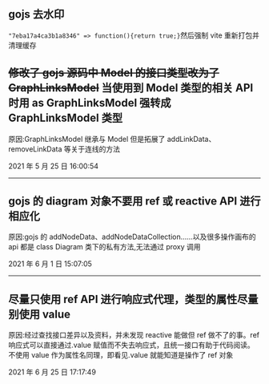 ## gojs 去水印

`"7eba17a4ca3b1a8346" => function(){return true;}`然后强制 vite 重新打包并清理缓存

## ~~修改了 gojs 源码中 Model 的接口类型改为了 GraphLinksModel~~ 当使用到 Model 类型的相关 API 时用 as GraphLinksModel 强转成 GraphLinksModel 类型

原因:GraphLinksModel 继承与 Model 但是拓展了 addLinkData、removeLinkData 等关于连线的方法

2021 年 5 月 25 日 16:00:54

---

## gojs 的 diagram 对象不要用 ref 或 reactive API 进行相应化

原因:gojs 的 addNodeData、addNodeDataCollection……以及很多操作画布的 api 都是 class Diagram 类下的私有方法,无法通过 proxy 调用

2021 年 6 月 1 日 15:07:05

---

## 尽量只使用 ref API 进行响应式代理，类型的属性尽量别使用 value

原因:经过查找接口差异以及资料，并未发现 reactive 能做但 ref 做不了的事。ref 响应式可以直接通过.value 赋值而不失去响应式，且统一接口有助于代码阅读。不使用 value 作为属性名同理，即看见.value 就能知道是操作了 ref 对象

2021 年 6 月 25 日 17:17:49
